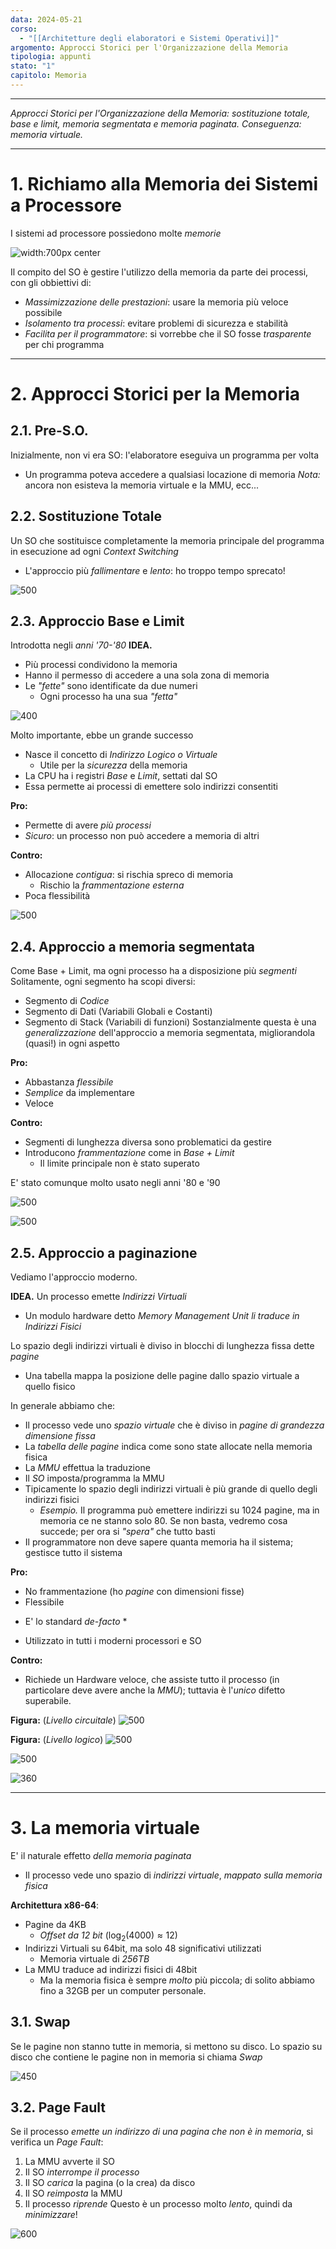 ```yaml
---
data: 2024-05-21
corso:
  - "[[Architetture degli elaboratori e Sistemi Operativi]]"
argomento: Approcci Storici per l'Organizzazione della Memoria
tipologia: appunti
stato: "1"
capitolo: Memoria
---
```

- - -
*Approcci Storici per l'Organizzazione della Memoria: sostituzione totale, base e limit, memoria segmentata e memoria paginata. Conseguenza: memoria virtuale.*
- - -
# 1. Richiamo alla Memoria dei Sistemi a Processore
I sistemi ad processore possiedono molte *memorie*

![width:700px center ](images/mem-hierarchy.png)

Il compito del SO è gestire l'utilizzo della memoria da parte dei processi, con gli obbiettivi di:
- *Massimizzazione delle prestazioni*: usare la memoria più veloce possibile
- *Isolamento tra processi*: evitare problemi di sicurezza e stabilità
- *Facilita per il programmatore*: si vorrebbe che il SO fosse *trasparente* per chi programma

---

# 2. Approcci Storici per la Memoria
## 2.1. Pre-S.O.
Inizialmente, non vi era SO: l'elaboratore eseguiva un programma per volta
- Un programma poteva accedere a qualsiasi locazione di memoria
*Nota:* ancora non esisteva la memoria virtuale e la MMU, ecc...

## 2.2. Sostituzione Totale
Un SO che sostituisce completamente la memoria principale del programma in esecuzione ad ogni *Context Switching*
- L'approccio più *fallimentare* e *lento*: ho troppo tempo sprecato!

![500](images/no-limit.png)

## 2.3. Approccio Base e Limit
Introdotta negli *anni '70-'80*
**IDEA.**
- Più processi condividono la memoria
- Hanno il permesso di accedere a una sola zona di memoria
- Le *"fette"* sono identificate da due numeri
	- Ogni processo ha una sua *"fetta"*

![400](images/base-limit.png)

Molto importante, ebbe un grande successo
- Nasce il concetto di *Indirizzo Logico o Virtuale* 
	- Utile per la *sicurezza* della memoria
- La CPU ha i registri  *Base* e *Limit*, settati dal SO
- Essa permette ai processi di emettere solo indirizzi consentiti

**Pro:**
- Permette di avere *più processi*
- *Sicuro*: un processo non può accedere a memoria di altri

**Contro:**
- Allocazione *contigua*: si rischia spreco di memoria
	- Rischio la *frammentazione esterna*
- Poca flessibilità

![500](images/relocation-better.png)

## 2.4. Approccio a memoria segmentata
Come Base + Limit, ma ogni processo ha a disposizione più *segmenti*
Solitamente, ogni segmento ha scopi diversi:
- Segmento di *Codice*
- Segmento di Dati (Variabili Globali e Costanti)
- Segmento di Stack (Variabili di funzioni)
Sostanzialmente questa è una *generalizzazione* dell'approccio a memoria segmentata, migliorandola (quasi!) in ogni aspetto

**Pro:**
- Abbastanza *flessibile*
- *Semplice* da implementare
- Veloce

**Contro:**
- Segmenti di lunghezza diversa sono problematici da gestire
- Introducono *frammentazione* come in *Base + Limit*
	- Il limite principale non è stato superato

E' stato comunque molto usato negli anni '80 e '90

![500](images/segm-2.png)

![500](images/segm-1.png)


## 2.5. Approccio a paginazione
Vediamo l'approccio moderno. 

**IDEA.**
Un processo emette *Indirizzi Virtuali*
- Un modulo hardware detto *Memory Management Unit li traduce in Indirizzi Fisici*

Lo spazio degli indirizzi virtuali è diviso in blocchi di lunghezza fissa dette *pagine*
- Una tabella mappa la posizione delle pagine dallo spazio virtuale a quello fisico

In generale abbiamo che:
- Il processo vede uno *spazio virtuale* che è diviso in *pagine di grandezza dimensione fissa*
- La *tabella delle pagine* indica come sono state allocate nella memoria fisica
- La *MMU* effettua la traduzione
- Il *SO* imposta/programma la MMU
- Tipicamente lo spazio degli indirizzi virtuali è più grande di quello degli indirizzi fisici
	- *Esempio.* Il programma può emettere indirizzi su 1024 pagine, ma in memoria ce ne stanno solo 80. Se non basta, vedremo cosa succede; per ora si *"spera"* che tutto basti
- Il programmatore non deve sapere quanta memoria ha il sistema; gestisce tutto il sistema

**Pro:**
- No frammentazione (ho *pagine* con dimensioni fisse)
- Flessibile 
* E' lo standard *de-facto* *
- Utilizzato in tutti i moderni processori e SO

**Contro:**
- Richiede un Hardware veloce, che assiste tutto il processo (in particolare deve avere anche la *MMU*); tuttavia è l'*unico* difetto superabile.

**Figura:** (*Livello circuitale*)
![500](images/mmu.png)

**Figura:** (*Livello logico*)
![500](images/pagin-1.png)

![500](images/pagin-2.png)

![360](images/pagin-4.png)


---

# 3. La memoria virtuale
E' il naturale effetto *della memoria paginata*
- Il processo vede uno spazio di *indirizzi virtuale*, *mappato sulla memoria fisica*

**Architettura x86-64**:
- Pagine da 4KB
	- *Offset da 12 bit* ($\log_2(4000) \approx 12$) 
- Indirizzi Virtuali su 64bit, ma solo 48 significativi utilizzati 
	- Memoria virtuale di *256TB* 
- La MMU traduce ad indirizzi fisici di 48bit
	- Ma la memoria fisica è sempre *molto* più piccola; di solito abbiamo fino a 32GB per un computer personale.
## 3.1. Swap
Se le pagine non stanno tutte in memoria, si mettono su disco.
Lo spazio su disco che contiene le pagine non in memoria si chiama *Swap*

![450](images/virt-2.png)

## 3.2. Page Fault
Se il processo *emette un indirizzo di una pagina che non è in memoria*, si verifica un *Page Fault*:
1. La MMU avverte il SO
2. Il SO *interrompe il processo*
3. Il SO *carica* la pagina (o la crea) da disco
4. Il SO *reimposta* la MMU
5. Il processo *riprende*
Questo è un processo molto *lento*, quindi da *minimizzare*!

![600](images/virt-3.png)

